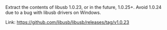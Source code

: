 Extract the contents of libusb 1.0.23, or in the future, 1.0.25+. Avoid 1.0.24 due to a bug with libusb drivers on Windows.

Link: https://github.com/libusb/libusb/releases/tag/v1.0.23
